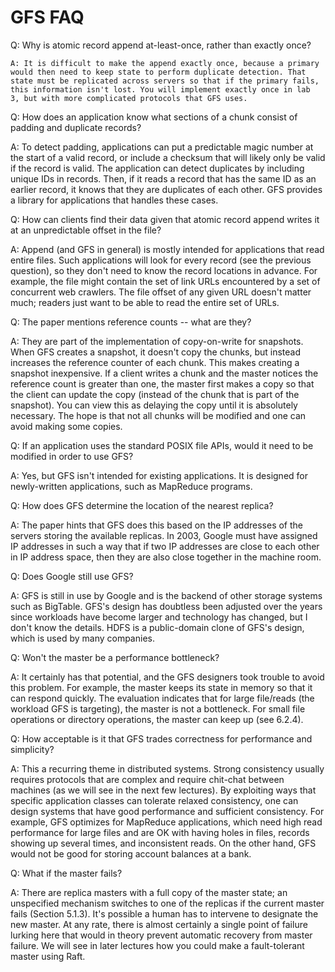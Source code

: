# GFS FAQ

Q: Why is atomic record append at-least-once, rather than exactly
once?

```text
A: It is difficult to make the append exactly once, because a primary
would then need to keep state to perform duplicate detection. That
state must be replicated across servers so that if the primary fails,
this information isn't lost. You will implement exactly once in lab
3, but with more complicated protocols that GFS uses.
```

Q: How does an application know what sections of a chunk consist of
padding and duplicate records?

A: To detect padding, applications can put a predictable magic number
at the start of a valid record, or include a checksum that will likely
only be valid if the record is valid. The application can detect
duplicates by including unique IDs in records. Then, if it reads a
record that has the same ID as an earlier record, it knows that they
are duplicates of each other. GFS provides a library for applications
that handles these cases.

Q: How can clients find their data given that atomic record append
writes it at an unpredictable offset in the file?

A: Append (and GFS in general) is mostly intended for applications
that read entire files. Such applications will look for every record
(see the previous question), so they don't need to know the record
locations in advance. For example, the file might contain the set of
link URLs encountered by a set of concurrent web crawlers. The
file offset of any given URL doesn't matter much; readers just want to
be able to read the entire set of URLs.

Q: The paper mentions reference counts -- what are they?

A: They are part of the implementation of copy-on-write for snapshots.
When GFS creates a snapshot, it doesn't copy the chunks, but instead
increases the reference counter of each chunk. This makes creating a
snapshot inexpensive. If a client writes a chunk and the master
notices the reference count is greater than one, the master first
makes a copy so that the client can update the copy (instead of the
chunk that is part of the snapshot). You can view this as delaying the
copy until it is absolutely necessary. The hope is that not all chunks
will be modified and one can avoid making some copies.

Q: If an application uses the standard POSIX file APIs, would it need
to be modified in order to use GFS?

A: Yes, but GFS isn't intended for existing applications. It is
designed for newly-written applications, such as MapReduce programs.

Q: How does GFS determine the location of the nearest replica?

A: The paper hints that GFS does this based on the IP addresses of the
servers storing the available replicas. In 2003, Google must have
assigned IP addresses in such a way that if two IP addresses are close
to each other in IP address space, then they are also close together
in the machine room.

Q: Does Google still use GFS?

A: GFS is still in use by Google and is the backend of other storage
systems such as BigTable. GFS's design has doubtless been adjusted
over the years since workloads have become larger and technology has
changed, but I don't know the details. HDFS is a public-domain clone
of GFS's design, which is used by many companies.

Q: Won't the master be a performance bottleneck?

A: It certainly has that potential, and the GFS designers took trouble
to avoid this problem. For example, the master keeps its state in
memory so that it can respond quickly. The evaluation indicates that
for large file/reads (the workload GFS is targeting), the master is
not a bottleneck. For small file operations or directory operations,
the master can keep up (see 6.2.4).

Q: How acceptable is it that GFS trades correctness for performance
and simplicity?

A: This a recurring theme in distributed systems. Strong consistency
usually requires protocols that are complex and require chit-chat
between machines (as we will see in the next few lectures). By
exploiting ways that specific application classes can tolerate relaxed
consistency, one can design systems that have good performance and
sufficient consistency. For example, GFS optimizes for MapReduce
applications, which need high read performance for large files and are
OK with having holes in files, records showing up several times, and
inconsistent reads. On the other hand, GFS would not be good for
storing account balances at a bank.

Q: What if the master fails?

A: There are replica masters with a full copy of the master state; an
unspecified mechanism switches to one of the replicas if the current
master fails (Section 5.1.3). It's possible a human has to intervene
to designate the new master. At any rate, there is almost certainly a
single point of failure lurking here that would in theory prevent
automatic recovery from master failure. We will see in later lectures
how you could make a fault-tolerant master using Raft.
